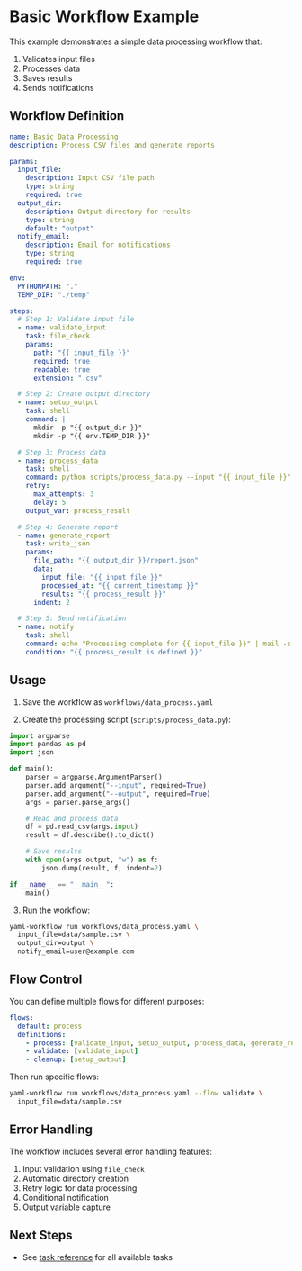 # Basic Workflow Example

This example demonstrates a simple data processing workflow that:
1. Validates input files
2. Processes data
3. Saves results
4. Sends notifications

## Workflow Definition

```yaml
name: Basic Data Processing
description: Process CSV files and generate reports

params:
  input_file:
    description: Input CSV file path
    type: string
    required: true
  output_dir:
    description: Output directory for results
    type: string
    default: "output"
  notify_email:
    description: Email for notifications
    type: string
    required: true

env:
  PYTHONPATH: "."
  TEMP_DIR: "./temp"

steps:
  # Step 1: Validate input file
  - name: validate_input
    task: file_check
    params:
      path: "{{ input_file }}"
      required: true
      readable: true
      extension: ".csv"

  # Step 2: Create output directory
  - name: setup_output
    task: shell
    command: |
      mkdir -p "{{ output_dir }}"
      mkdir -p "{{ env.TEMP_DIR }}"

  # Step 3: Process data
  - name: process_data
    task: shell
    command: python scripts/process_data.py --input "{{ input_file }}" --output "{{ output_dir }}/processed.json"
    retry:
      max_attempts: 3
      delay: 5
    output_var: process_result

  # Step 4: Generate report
  - name: generate_report
    task: write_json
    params:
      file_path: "{{ output_dir }}/report.json"
      data:
        input_file: "{{ input_file }}"
        processed_at: "{{ current_timestamp }}"
        results: "{{ process_result }}"
      indent: 2

  # Step 5: Send notification
  - name: notify
    task: shell
    command: echo "Processing complete for {{ input_file }}" | mail -s "Workflow Complete" {{ notify_email }}
    condition: "{{ process_result is defined }}"
```

## Usage

1. Save the workflow as `workflows/data_process.yaml`

2. Create the processing script (`scripts/process_data.py`):
```python
import argparse
import pandas as pd
import json

def main():
    parser = argparse.ArgumentParser()
    parser.add_argument("--input", required=True)
    parser.add_argument("--output", required=True)
    args = parser.parse_args()

    # Read and process data
    df = pd.read_csv(args.input)
    result = df.describe().to_dict()

    # Save results
    with open(args.output, "w") as f:
        json.dump(result, f, indent=2)

if __name__ == "__main__":
    main()
```

3. Run the workflow:
```bash
yaml-workflow run workflows/data_process.yaml \
  input_file=data/sample.csv \
  output_dir=output \
  notify_email=user@example.com
```

## Flow Control

You can define multiple flows for different purposes:

```yaml
flows:
  default: process
  definitions:
    - process: [validate_input, setup_output, process_data, generate_report, notify]
    - validate: [validate_input]
    - cleanup: [setup_output]
```

Then run specific flows:
```bash
yaml-workflow run workflows/data_process.yaml --flow validate \
  input_file=data/sample.csv
```

## Error Handling

The workflow includes several error handling features:

1. Input validation using `file_check`
2. Automatic directory creation
3. Retry logic for data processing
4. Conditional notification
5. Output variable capture

## Next Steps

- See [task reference](../guide/tasks/index.md) for all available tasks 